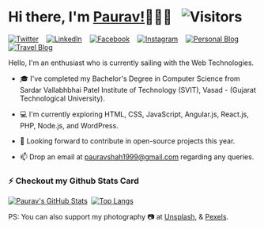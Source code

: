 # Hi there, I'm [Paurav!](https://paurav11.github.io)👋👨‍💻 &nbsp; ![Visitors](https://komarev.com/ghpvc/?username=paurav11&color=green)

[![Twitter][1.1]][1] &nbsp;&nbsp; [![LinkedIn][1.2]][2] &nbsp;&nbsp; [![Facebook][1.3]][3] &nbsp;&nbsp; [![Instagram][1.4]][4] &nbsp;&nbsp; [![Personal Blog][1.5]][5] &nbsp;&nbsp; [![Travel Blog][1.6]][6]

[1.1]: https://www.dropbox.com/s/t50jmxb1i4jsid3/Twitter.png?raw=1
[1.2]: https://www.dropbox.com/s/tji4pi6ieyf2ksj/LinkedIn.png?raw=1
[1.3]: https://www.dropbox.com/s/nzwuss8k3ndo7xz/Facebook.png?raw=1
[1.4]: https://www.dropbox.com/s/qbvbzr2a8nfpjfw/Instagram.png?raw=1
[1.5]: https://www.dropbox.com/s/qdvslw3a139sx22/WordPress.png?raw=1
[1.6]: https://www.dropbox.com/s/neu4c8o3lzthhgf/Blogger.png?raw=1

[1]: https://www.twitter.com/PauravNShah
[2]: https://www.linkedin.com/in/paurav11
[3]: https://www.facebook.com/paurav.shah.11
[4]: https://www.instagram.com/paurav_11/
[5]: https://shahpaurav.wordpress.com
[6]: https://ps-travelxp.blogspot.com


Hello, I'm an enthusiast who is currently sailing with the Web Technologies.

- 🎓 I've completed my Bachelor's Degree in Computer Science from Sardar Vallabhbhai Patel Institute of Technology (SVIT), Vasad - (Gujarat Technological University).

- 💻 I'm currently exploring HTML, CSS, JavaScript, Angular.js, React.js, PHP, Node.js, and WordPress.

- 🔭 Looking forward to contribute in open-source projects this year.

- 📫 Drop an email at pauravshah1999@gmail.com regarding any queries.

### ⚡ Checkout my Github Stats Card

[![Paurav's GitHub Stats](https://github-readme-stats.vercel.app/api?username=paurav11&show_icons=true&theme=merko)](https://github.com/anuraghazra/github-readme-stats) &nbsp;[![Top Langs](https://github-readme-stats.vercel.app/api/top-langs/?username=paurav11&layout=compact&theme=merko&langs_count=10)](https://github.com/anuraghazra/github-readme-stats)


PS: You can also support my photography 📷 at [Unsplash](https://www.unsplash.com/@pauravshah), & [Pexels](https://www.pexels.com/@paurav-shah-11921304).


<!--
**paurav11/paurav11** is a ✨ _special_ ✨ repository because its `README.md` (this file) appears on your GitHub profile.

Here are some ideas to get you started:

- 🔭 I’m currently working on ...
- 🌱 I’m currently learning ...
- 👯 I’m looking to collaborate on ...
- 🤔 I’m looking for help with ...
- 💬 Ask me about ...
- 📫 How to reach me: ...
- 😄 Pronouns: ...
- ⚡ Fun fact: ...
-->
